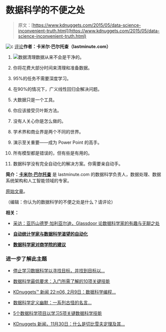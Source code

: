 # 数据科学的不便之处

> 原文：[https://www.kdnuggets.com/2015/05/data-science-inconvenient-truth.html](https://www.kdnuggets.com/2015/05/data-science-inconvenient-truth.html)

![c](../Images/3d9c022da2d331bb56691a9617b91b90.png) [评论](#comments)**作者：卡米尔·巴尔托查（lastminute.com）**

1.  ![数据清理](../Images/635956536cf928f0cc746cb6d8430ff0.png)数据从来不会是干净的。

1.  你将花费大部分时间来清理和准备数据。

1.  95%的任务不需要深度学习。

1.  在90%的情况下，广义线性回归会解决问题。

1.  大数据只是一个工具。

1.  你应该接受贝叶斯方法。

1.  没有人关心你是怎么做的。

1.  学术界和商业界是两个不同的世界。

1.  演示至关重要——成为 Power Point 的高手。

1.  所有模型都是错误的，但有些是有用的。

1.  数据科学没有完全自动化的解决方案。你需要亲自动手。

**简介：[卡米尔·巴尔托查](https://www.linkedin.com/in/kamilbartocha)** 是 lastminute.com 的数据科学负责人，数据处理、数据系统架构和人工智能领域的专家。

[原始文章](https://www.linkedin.com/pulse/inconvenient-truth-data-science-kamil-bartocha)。

（编辑：你认为的数据科学的不便之处是什么？请评论）

**相关：**

+   [采访：亚历山德罗·加利亚尔迪，Glassdoor 论数据科学家的有趣与无聊之处](/2015/04/interview-alessandro-gagliardi-glassdoor-data-scientist.html)

+   [**自动统计学家与数据科学渴望的自动化**](/2015/02/automated-statistician-data-science.html)

+   [**数据科学家对商学院的建议**](/2015/04/data-scientist-advice-business-schools.html)

### 进一步了解此主题

+   [停止学习数据科学以寻找目标，并找到目标以…](https://www.kdnuggets.com/2021/12/stop-learning-data-science-find-purpose.html)

+   [数据科学最低要求：入门所需了解的10项关键技能](https://www.kdnuggets.com/2020/10/data-science-minimum-10-essential-skills.html)

+   [KDnuggets™ 新闻 22:n06, 2月9日：数据科学编程…](https://www.kdnuggets.com/2022/n06.html)

+   [数据科学定义幽默：一系列古怪的名言…](https://www.kdnuggets.com/2022/02/data-science-definition-humor.html)

+   [5个数据科学项目以学习5项关键数据科学技能](https://www.kdnuggets.com/2022/03/5-data-science-projects-learn-5-critical-data-science-skills.html)

+   [KDnuggets 新闻，11月30日：什么是切比雪夫定理及其…](https://www.kdnuggets.com/2022/n46.html)
